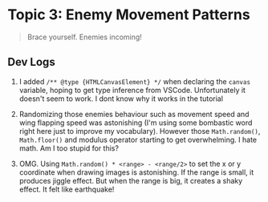 # Topic 3: Enemy Movement Patterns

> Brace yourself. Enemies incoming!

## Dev Logs

1. I added `/** @type {HTMLCanvasElement} */` when declaring the `canvas` variable, hoping to get type inference from VSCode. Unfortunately it doesn't seem to work. I dont know why it works in the tutorial

2. Randomizing those enemies behaviour such as movement speed and wing flapping speed was astonishing (I'm using some bombastic word right here just to improve my vocabulary). However those `Math.random()`, `Math.floor()` and modulus operator starting to get overwhelming. I hate math. Am I too stupid for this?

3. OMG. Using `Math.random() * <range> - <range/2>` to set the x or y coordinate when drawing images is astonishing. If the range is small, it produces jiggle effect. But when the range is big, it creates a shaky effect. It felt like earthquake!
